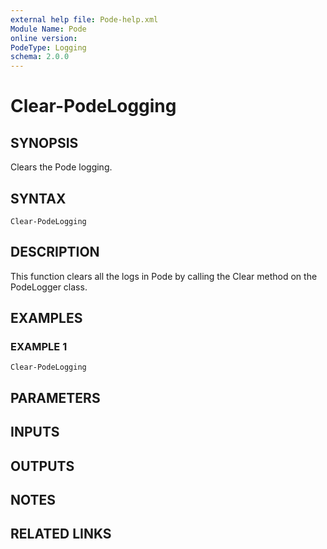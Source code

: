```yaml
---
external help file: Pode-help.xml
Module Name: Pode
online version:
PodeType: Logging
schema: 2.0.0
---
```


# Clear-PodeLogging

## SYNOPSIS
Clears the Pode logging.

## SYNTAX

```
Clear-PodeLogging
```

## DESCRIPTION
This function clears all the logs in Pode by calling the Clear method on the PodeLogger class.

## EXAMPLES

### EXAMPLE 1
```
Clear-PodeLogging
```

## PARAMETERS

## INPUTS

## OUTPUTS

## NOTES

## RELATED LINKS
